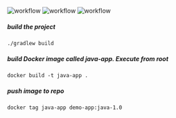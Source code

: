 ![workflow](https://github.com/rumeysakdogan/my-gha-project/actions/workflows/ci.yml/badge.svg)
![workflow](https://github.com/rumeysakdogan/my-gha-project/actions/workflows/ci.yml/badge.svg?branch=main)
![workflow](https://github.com/rumeysakdogan/my-gha-project/actions/workflows/ci.yml/badge.svg?event=push)

##### build the project

    ./gradlew build

##### build Docker image called java-app. Execute from root

    docker build -t java-app .
    
##### push image to repo 

    docker tag java-app demo-app:java-1.0
    
